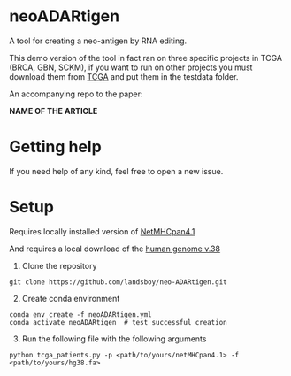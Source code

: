 # neoADARtigen
A tool for creating a neo-antigen by RNA editing.

This demo version of the tool in fact ran on three specific projects in TCGA (BRCA, GBN, SCKM), if you want to run on other projects you must download them from [TCGA](https://portal.gdc.cancer.gov/analysis_page?app=Downloads) and put them in the testdata folder.

An accompanying repo to the paper:

****NAME OF THE ARTICLE****

# Getting help
If you need help of any kind, feel free to open a new issue.

# Setup
Requires locally installed version of [NetMHCpan4.1](https://services.healthtech.dtu.dk/cgi-bin/sw_request?software=netMHCpan&version=4.1&packageversion=4.1b&platform=Linux)

And requires a local download of the [human genome v.38](https://hgdownload.soe.ucsc.edu/goldenPath/hg38/bigZips/)
 
1. Clone the repository
```
git clone https://github.com/landsboy/neo-ADARtigen.git
```

2. Create conda environment
```
conda env create -f neoADARtigen.yml
conda activate neoADARtigen  # test successful creation
```
3. Run the following file with the following arguments
```
python tcga_patients.py -p <path/to/yours/netMHCpan4.1> -f <path/to/yours/hg38.fa>
```
